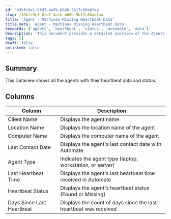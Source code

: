 ```yaml
---
id: '43bfc9e1-0fd7-4afb-b66b-5b17c80abfaa'
slug: /43bfc9e1-0fd7-4afb-b66b-5b17c80abfaa
title: 'Agent - Machines Missing Heartbeat Data'
title_meta: 'Agent - Machines Missing Heartbeat Data'
keywords: ['agents', 'heartbeat', 'status', 'automate', 'data']
description: 'This document provides a detailed overview of the Agents Heartbeat Status Dataview, showcasing all agents along with their heartbeat data and current status within ConnectWise Automate. It includes descriptions of various columns such as Client Name, Location Name, and Last Heartbeat Time.'
tags: []
draft: false
unlisted: false
---
```


## Summary

This Dataview shows all the agents with their heartbeat data and status.

## Columns

| Column                     | Description                                                     |
|---------------------------|-----------------------------------------------------------------|
| Client Name               | Displays the agent name                                         |
| Location Name             | Displays the location name of the agent                        |
| Computer Name             | Displays the computer name of the agent                        |
| Last Contact Date         | Displays the agent's last contact date with Automate           |
| Agent Type                | Indicates the agent type (laptop, workstation, or server)     |
| Last Heartbeat Time       | Displays the agent's last heartbeat time received in Automate   |
| Heartbeat Status          | Displays the agent's heartbeat status (Found or Missing)       |
| Days Since Last Heartbeat  | Displays the count of days since the last heartbeat was received |



